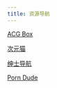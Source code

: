 ```yaml
---
title: 资源导航
---
```


[ACG Box](https://www.acgbox.link/)

[次元猫](http://ciyuan.cat/)

[绅士导航](https://www.gal123.com/)

[Porn Dude](https://theporndude.com/zh)